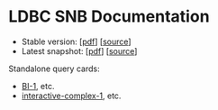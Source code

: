 # LDBC SNB Documentation

* Stable version: [[pdf](http://ldbc.github.io/ldbc_snb_docs/ldbc-snb-specification.pdf)] [[source](https://github.com/ldbc/ldbc_snb_docs/tree/master)]
* Latest snapshot: [[pdf](http://ldbc.github.io/ldbc_snb_docs_snapshot/ldbc-snb-specification.pdf)] [[source](https://github.com/ldbc/ldbc_snb_docs/tree/dev)]

Standalone query cards:

*  [BI-1](https://ldbc.github.io/ldbc_snb_docs_snapshot/bi-read-1.pdf), etc.
*  [interactive-complex-1](https://ldbc.github.io/ldbc_snb_docs_snapshot/interactive-complex-1.pdf), etc.

